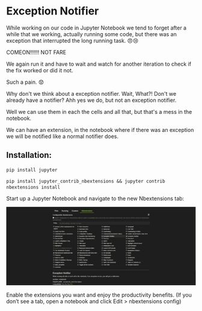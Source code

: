 # Exception Notifier

While working on our code in Jupyter Notebook we tend to forget after a while that we working, actually running some code, but there was an exception that interrupted the long running task. :angry::cry: 

COMEON!!!!!! NOT FARE

We again run it and have to wait and watch for another iteration to check if the fix worked or did it not.

Such a pain. :worried:

Why don't we think about a exception notifier. Wait, What?! Don't we already have a notifier? Ahh yes we do, but not an exception notifier.

Well we can use them in each the cells and all that, but that's a mess in the notebook.

We can have an extension, in the notebook where if there was an exception we will be notified like a normal notifier does.

## Installation:

```
pip install jupyter
```

```
pip install jupyter_contrib_nbextensions && jupyter contrib nbextensions install
```

Start up a Jupyter Notebook and navigate to the new Nbextensions tab:

![Exception Notifier Screenshot](exception_notifier_screenshot.png)

Enable the extensions you want and enjoy the productivity benefits.
(If you don’t see a tab, open a notebook and click Edit > nbextensions config)